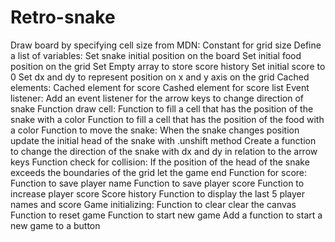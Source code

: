 # Retro-snake
Draw board by specifying cell size from MDN:
Constant for grid size
Define a list of variables:
Set snake initial position on the board
Set initial food position on the grid
Set Empty array to store score history
Set initial score to 0
Set dx and dy to represent position on x and y axis on the grid
Cached elements:
Cached element for score
Cashed element for score list
Event listener:
Add an event listener for the arrow keys to change direction of snake
Function draw cell:
Function to fill a cell that has the position of the snake with a color
Function to fill a cell that has the position of the food with a color
Function to move the snake:
When the snake changes position update the initial head of the snake with .unshift method
Create a function to change the direction of the snake with dx and dy in relation to the arrow keys
Function check for collision:
If the position of the head of the snake exceeds the boundaries of the grid let the game end
Function for score:
Function to save player name 
Function to save player score
Function to increase player score
Score history Function to display the last 5 player names and score 
Game initializing:
Function to clear clear the canvas
Function to reset game
Function to start new game
Add a function to start a new game to a button

